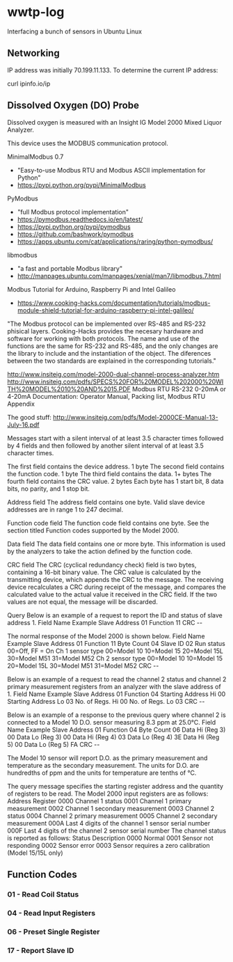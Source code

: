 # wwtp-log

Interfacing a bunch of sensors in Ubuntu Linux

## Networking

IP address was initially 70.199.11.133.  To determine the current IP address: 

  curl ipinfo.io/ip



## Dissolved Oxygen (DO) Probe

Dissolved oxygen is measured with an Insight IG Model 2000 Mixed Liquor Analyzer.

This device uses the MODBUS communication protocol.

MinimalModbus 0.7
+ "Easy-to-use Modbus RTU and Modbus ASCII implementation for Python"
+ https://pypi.python.org/pypi/MinimalModbus

PyModbus
+ "full Modbus protocol implementation"
+ https://pymodbus.readthedocs.io/en/latest/
+ https://pypi.python.org/pypi/pymodbus
+ https://github.com/bashwork/pymodbus
+ https://apps.ubuntu.com/cat/applications/raring/python-pymodbus/

libmodbus
+ "a fast and portable Modbus library"
+ http://manpages.ubuntu.com/manpages/xenial/man7/libmodbus.7.html

Modbus Tutorial for Arduino, Raspberry Pi and Intel Galileo
+ https://www.cooking-hacks.com/documentation/tutorials/modbus-module-shield-tutorial-for-arduino-raspberry-pi-intel-galileo/

"The Modbus protocol can be implemented over RS-485 and RS-232 phisical layers. Cooking-Hacks provides the necesary hardware and software for working with both protocols. The name and use of the functions are the same for RS-232 and RS-485, and the only changes are the library to include and the instantiation of the object. The diferences between the two standards are explained in the corresponding tutorials."


http://www.insiteig.com/model-2000-dual-channel-process-analyzer.htm
http://www.insiteig.com/pdfs/SPECS%20FOR%20MODEL%202000%20WITH%20MODEL%2010%20AND%2015.PDF
Modbus RTU
RS-232
0-20mA or 4-20mA
Documentation: Operator Manual, Packing list, Modbus RTU Appendix

The good stuff:
http://www.insiteig.com/pdfs/Model-2000CE-Manual-13-July-16.pdf

Messages start with a silent interval of at least 3.5 character times
followed by 4 fields and then
followed by another silent interval of at least 3.5 character times.

The first field contains the device address.						1 byte
The second field contains the function code. 						1 byte
The third field contains the data. 									1+ bytes
The fourth field contains the CRC value. 							2 bytes
Each byte has 1 start bit, 8 data bits, no parity, and 1 stop bit.

Address field
The address field contains one byte. Valid slave device addresses are in range 1 to 247 decimal.

Function code field
The function code field contains one byte. See the section titled Function codes supported by the
Model 2000.

Data field
The data field contains one or more byte. This information is used by the analyzers to take the action
defined by the function code.

CRC field
The CRC (cyclical redundancy check) field is two bytes, containing a 16-bit binary value. The CRC
value is calculated by the transmitting device, which appends the CRC to the message. The receiving
device recalculates a CRC during receipt of the message, and compares the calculated value to the actual
value it received in the CRC field. If the two values are not equal, the message will be discarded.

Query
Below is an example of a request to report the ID and status of slave address 1.
Field Name Example
Slave Address 01
Function 11
CRC --

The normal response of the Model 2000 is shown below.
Field Name Example
Slave Address 01
Function 11
Byte Count 04
Slave ID 02
Run status 00=Off, FF = On
Ch 1 sensor type 00=Model 10
10=Model 15
20=Model 15L
30=Model M51
31=Model M52
Ch 2 sensor type 00=Model 10
10=Model 15
20=Model 15L
30=Model M51
31=Model M52
CRC --

Below is an example of a request to read the channel 2 status and channel 2 primary measurement
registers from an analyzer with the slave address of 1.
Field Name Example
Slave Address 01
Function 04
Starting Address Hi 00
Starting Address Lo 03
No. of Regs. Hi 00
No. of Regs. Lo 03
CRC --

Below is an example of a response to the previous query where channel 2 is connected to a Model 10
D.O. sensor measuring 8.3 ppm at 25.0°C.
Field Name Example
Slave Address 01
Function 04
Byte Count 06
Data Hi (Reg 3) 00
Data Lo (Reg 3) 00
Data Hi (Reg 4) 03
Data Lo (Reg 4) 3E
Data Hi (Reg 5) 00
Data Lo (Reg 5) FA
CRC --

The Model 10 sensor will report D.O. as the primary measurement and temperature as the secondary
measurement. The units for D.O. are hundredths of ppm and the units for temperature are tenths of °C.

The query message specifies the starting register address and the quantity of registers to be read. The
Model 2000 input registers are as follows:
Address Register
0000 			Channel 1 status
0001 			Channel 1 primary measurement
0002 			Channel 1 secondary measurement
0003 			Channel 2 status
0004 			Channel 2 primary measurement
0005 			Channel 2 secondary measurement
000A 			Last 4 digits of the channel 1 sensor serial number
000F 			Last 4 digits of the channel 2 sensor serial number
The channel status is reported as follows:
Status Description
0000 Normal
0001 Sensor not responding
0002 Sensor error
0003 Sensor requires a zero calibration (Model 15/15L only)

## Function Codes

### 01 - Read Coil Status

### 04 - Read Input Registers

### 06 - Preset Single Register

### 17 - Report Slave ID
